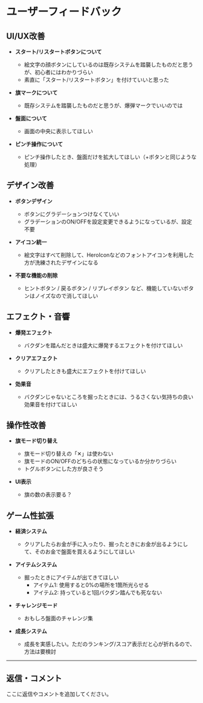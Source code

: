# ユーザーフィードバック

## UI/UX改善

- **スタート/リスタートボタンについて**
  - 絵文字の顔ボタンにしているのは既存システムを踏襲したものだと思うが、初心者にはわかりづらい
  - 素直に「スタート/リスタートボタン」を付けていいと思った

- **旗マークについて**
  - 既存システムを踏襲したものだと思うが、爆弾マークでいいのでは

- **盤面について**
  - 画面の中央に表示してほしい

- **ピンチ操作について**
  - ピンチ操作したとき、盤面だけを拡大してほしい（+ボタンと同じような処理）

## デザイン改善

- **ボタンデザイン**
  - ボタンにグラデーションつけなくていい
  - グラデーションのON/OFFを設定変更できるようになっているが、設定不要

- **アイコン統一**
  - 絵文字はすべて削除して、HeroIconなどのフォントアイコンを利用した方が洗練されたデザインになる

- **不要な機能の削除**
  - ヒントボタン / 戻るボタン / リプレイボタン など、機能していないボタンはノイズなので消してほしい

## エフェクト・音響

- **爆発エフェクト**
  - バクダンを踏んだときは盛大に爆発するエフェクトを付けてほしい

- **クリアエフェクト**
  - クリアしたときも盛大にエフェクトを付けてほしい

- **効果音**
  - バクダンじゃないところを掘ったときには、うるさくない気持ちの良い効果音を付けてほしい

## 操作性改善

- **旗モード切り替え**
  - 旗モード切り替えの「✕」は使わない
  - 旗モードのON/OFFのどちらの状態になっているか分かりづらい
  - トグルボタンにした方が良さそう

- **UI表示**
  - 旗の数の表示要る？

## ゲーム性拡張

- **経済システム**
  - クリアしたらお金が手に入ったり、掘ったときにお金が出るようにして、そのお金で盤面を買えるようにしてほしい

- **アイテムシステム**
  - 掘ったときにアイテムが出てきてほしい
    - アイテム1: 使用すると0%の場所を1箇所光らせる
    - アイテム2: 持っていると1回バクダン踏んでも死なない

- **チャレンジモード**
  - おもしろ盤面のチャレンジ集

- **成長システム**
  - 成長を実感したい。ただのランキング/スコア表示だと心が折れるので、方法は要検討

---

## 返信・コメント

ここに返信やコメントを追加してください。
